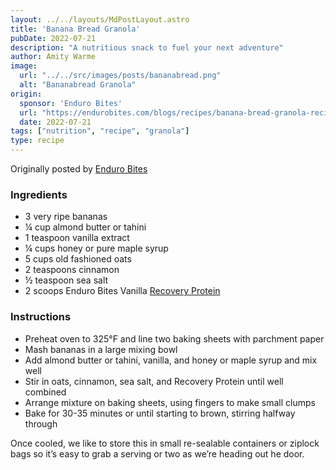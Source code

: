 ```yaml
---
layout: ../../layouts/MdPostLayout.astro
title: 'Banana Bread Granola'
pubDate: 2022-07-21
description: "A nutritious snack to fuel your next adventure"
author: Amity Warme
image: 
  url: "../../src/images/posts/bananabread.png"
  alt: "Bananabread Granola"
origin: 
  sponsor: 'Enduro Bites'
  url: "https://endurobites.com/blogs/recipes/banana-bread-granola-recipe"
  date: 2022-07-21
tags: ["nutrition", "recipe", "granola"]
type: recipe
---
```

Originally posted by [Enduro Bites](https://endurobites.com/blogs/recipes/banana-bread-granola-recipe)

### Ingredients

  * 3 very ripe bananas
  * ¼ cup almond butter or tahini
  * 1 teaspoon vanilla extract
  * ¼ cups honey or pure maple syrup
  * 5 cups old fashioned oats
  * 2 teaspoons cinnamon
  * ½ teaspoon sea salt
  * 2 scoops Enduro Bites Vanilla [Recovery Protein](https://enduro-bites.myshopify.com/products/recovery-protein-by-enduro-bites) 

### Instructions

  * Preheat oven to 325°F and line two baking sheets with parchment paper
  * Mash bananas in a large mixing bowl
  * Add almond butter or tahini, vanilla, and honey or maple syrup and mix well
  * Stir in oats, cinnamon, sea salt, and Recovery Protein until well combined
  * Arrange mixture on baking sheets, using fingers to make small clumps
  * Bake for 30-35 minutes or until starting to brown, stirring halfway through

Once cooled, we like to store this in small re-sealable containers or ziplock bags so it’s easy to grab a serving or two as we’re heading out he door. 